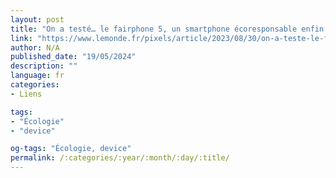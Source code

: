 ```yaml
---
layout: post
title: "On a testé… le fairphone 5, un smartphone écoresponsable enfin convaincant"
link: "https://www.lemonde.fr/pixels/article/2023/08/30/on-a-teste-le-fairphone-5-un-smartphone-ecoresponsable-enfin-convaincant_6187064_4408996.html"
author: N/A
published_date: "19/05/2024"
description: ""
language: fr
categories:
- Liens

tags:
- "Écologie"
- "device"

og-tags: "Écologie, device"
permalink: /:categories/:year/:month/:day/:title/
---
```

